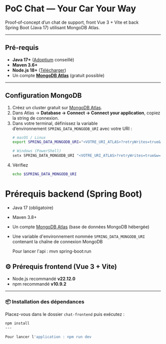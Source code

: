 # PoC Chat — Your Car Your Way

Proof‑of‑concept d’un chat de support, front Vue 3 + Vite et back Spring Boot (Java 17) utilisant MongoDB Atlas.

---

##  Pré-requis

- **Java 17+** ([Adoptium](https://adoptium.net/fr/) conseillé)
- **Maven 3.6+**
- **Node.js 18+** ([Télécharger](https://nodejs.org/))
- Un compte **[MongoDB Atlas](https://cloud.mongodb.com)** (gratuit possible)

---

##  Configuration MongoDB

1. Créez un cluster gratuit sur [MongoDB Atlas](https://www.mongodb.com/cloud/atlas).
2. Dans Atlas → **Database → Connect → Connect your application**, copiez la string de connexion.
3. Dans votre terminal, définissez la variable d’environnement `SPRING_DATA_MONGODB_URI` avec votre URI :
   ```bash
   # macOS / Linux
   export SPRING_DATA_MONGODB_URI="<VOTRE_URI_ATLAS>?retryWrites=true&w=majority"
   
   # Windows (PowerShell)
   setx SPRING_DATA_MONGODB_URI "<VOTRE_URI_ATLAS>?retryWrites=true&w=majority"
4. Vérifiez
   ```bash
   echo $SPRING_DATA_MONGODB_URI

# Prérequis backend (Spring Boot)

- Java 17 (obligatoire)
- Maven 3.8+
- Un compte [MongoDB Atlas](https://www.mongodb.com/cloud/atlas) (base de données MongoDB hébergée)
- Une variable d'environnement nommée `SPRING_DATA_MONGODB_URI` contenant la chaîne de connexion MongoDB

  Pour lancer l'api : mvn spring-boot:run

## ⚙️ Prérequis frontend (Vue 3 + Vite)

- Node.js recommandé **v22.12.0**
- npm recommandé **v10.9.2**

---

### 📦 Installation des dépendances

Placez-vous dans le dossier `chat-frontend` puis exécutez :

```bash
npm install
---

Pour lancer l'application : npm run dev
